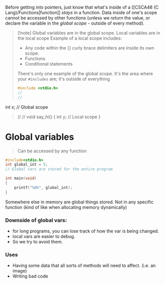Before getting into pointers, just know that what's inside of a [[CSCA48 (C Lang)/Functions|function]] *stays* in a function. Data inside of one's scope cannot be accessed by other functions (unless we *return* the value, or declare the variable in the *global scope* - outside of every method).

>[!note] Global variables are in the global scope. Local variables are in the local scope
>Example of a local scope includes:
>*  Any code within the {} curly brace delimiters are inside its own scope.
>*  Functions 
>* Conditional statements
>
>There's only one example of the global scope. It's the area where your `#includes`  are; it's outside of everything
>```c
>#include <stdio.h>
>// 
>// 
int x; // Global scope 
>//
>//
>void say_hi() {
>	int y; // Local scope 
>}

# Global variables
> Can be accessed by any function

```c
#include<stdio.h>
int global_int = 5;
// Global vars are stored for the entire program

int main(void)
{
	printf("%d%", global_int);
}
```

Somewhere else in memory are global things stored. Not in any specific function (kind of like when allocating memory dynamically)

### Downside of global vars:
- for long programs, you can lose track of how the var is being changed.
- local vars are easier to debug.
- So we try to avoid them.

### Uses
- Having some data that all sorts of methods will need to affect. (i.e. an image)
- Writing bad code

